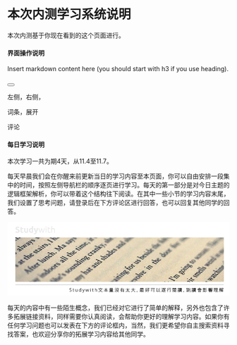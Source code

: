 # 本次内测学习系统说明

本次内测基于你现在看到的这个页面进行。

#### 界面操作说明

<!--sec data-title="Introduction" data-id="section1" data-show=true ces-->

Insert markdown content here (you should start with h3 if you use heading).

<!--endsec-->

<button class="section" target="section1" show="Show next section" hide="Hide next section"></button>

左侧，右侧，

词条，展开

评论

#### 每日学习说明

本次学习一共为期4天，从11.4至11.7。

每天早晨我们会在你醒来前更新当日的学习内容至本页面，你可以自由安排一段集中的时间，按照左侧导航栏的顺序逐页进行学习。每天的第一部分是对今日主题的逻辑框架解析，你可以带着这个结构往下阅读。在其中一些小节的学习内容末尾，我们设置了思考问题，请登录后在下方评论区进行回答，也可以回复其他同学的回答。

![](/assets/2.jpg)

每天的内容中有一些陌生概念，我们已经对它进行了简单的解释，另外也包含了许多拓展链接资料，同样需要你认真阅读，会帮助你更好的理解学习内容。如果你有任何学习问题也可以发表在下方的评论框内，当然，我们更希望你自主搜索资料寻找答案，也欢迎分享你的拓展学习内容给其他同学。


